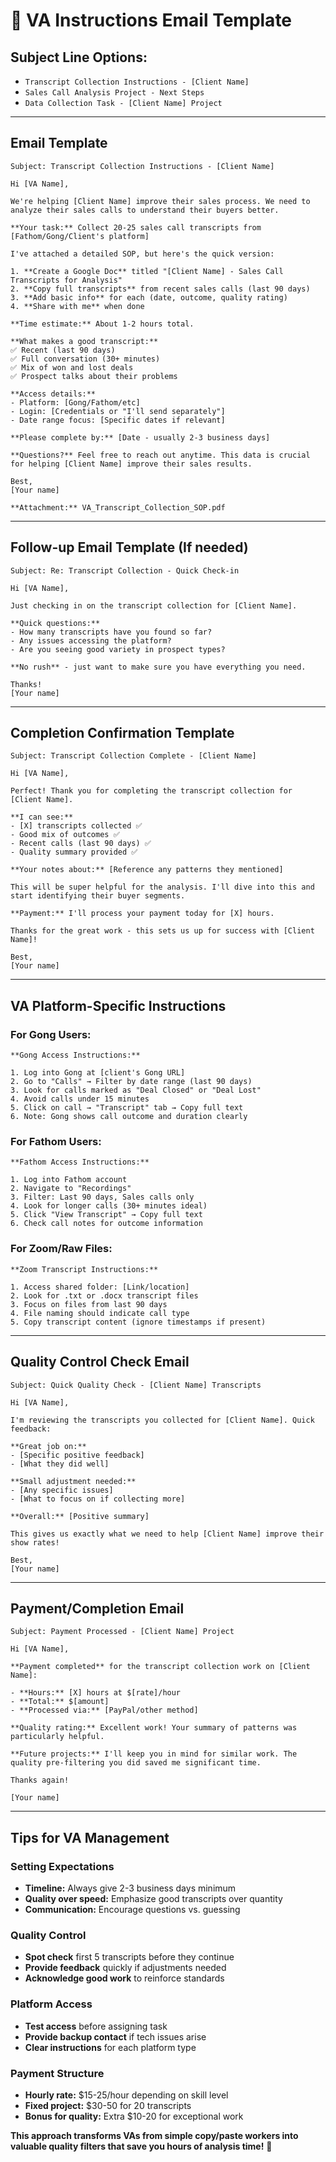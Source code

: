# 📧 VA Instructions Email Template

## **Subject Line Options:**
- `Transcript Collection Instructions - [Client Name]`
- `Sales Call Analysis Project - Next Steps`
- `Data Collection Task - [Client Name] Project`

---

## **Email Template**

```
Subject: Transcript Collection Instructions - [Client Name]

Hi [VA Name],

We're helping [Client Name] improve their sales process. We need to analyze their sales calls to understand their buyers better.

**Your task:** Collect 20-25 sales call transcripts from [Fathom/Gong/Client's platform]

I've attached a detailed SOP, but here's the quick version:

1. **Create a Google Doc** titled "[Client Name] - Sales Call Transcripts for Analysis"
2. **Copy full transcripts** from recent sales calls (last 90 days)
3. **Add basic info** for each (date, outcome, quality rating)
4. **Share with me** when done

**Time estimate:** About 1-2 hours total.

**What makes a good transcript:**
✅ Recent (last 90 days)
✅ Full conversation (30+ minutes)  
✅ Mix of won and lost deals
✅ Prospect talks about their problems

**Access details:**
- Platform: [Gong/Fathom/etc]
- Login: [Credentials or "I'll send separately"]
- Date range focus: [Specific dates if relevant]

**Please complete by:** [Date - usually 2-3 business days]

**Questions?** Feel free to reach out anytime. This data is crucial for helping [Client Name] improve their sales results.

Best,
[Your name]

**Attachment:** VA_Transcript_Collection_SOP.pdf
```

---

## **Follow-up Email Template** (If needed)

```
Subject: Re: Transcript Collection - Quick Check-in

Hi [VA Name],

Just checking in on the transcript collection for [Client Name]. 

**Quick questions:**
- How many transcripts have you found so far?
- Any issues accessing the platform?
- Are you seeing good variety in prospect types?

**No rush** - just want to make sure you have everything you need.

Thanks!
[Your name]
```

---

## **Completion Confirmation Template**

```
Subject: Transcript Collection Complete - [Client Name]

Hi [VA Name],

Perfect! Thank you for completing the transcript collection for [Client Name].

**I can see:**
- [X] transcripts collected ✅
- Good mix of outcomes ✅
- Recent calls (last 90 days) ✅
- Quality summary provided ✅

**Your notes about:** [Reference any patterns they mentioned] 

This will be super helpful for the analysis. I'll dive into this and start identifying their buyer segments.

**Payment:** I'll process your payment today for [X] hours.

Thanks for the great work - this sets us up for success with [Client Name]!

Best,
[Your name]
```

---

## **VA Platform-Specific Instructions**

### **For Gong Users:**
```
**Gong Access Instructions:**

1. Log into Gong at [client's Gong URL]
2. Go to "Calls" → Filter by date range (last 90 days)
3. Look for calls marked as "Deal Closed" or "Deal Lost" 
4. Avoid calls under 15 minutes
5. Click on call → "Transcript" tab → Copy full text
6. Note: Gong shows call outcome and duration clearly
```

### **For Fathom Users:**
```
**Fathom Access Instructions:**

1. Log into Fathom account
2. Navigate to "Recordings" 
3. Filter: Last 90 days, Sales calls only
4. Look for longer calls (30+ minutes ideal)
5. Click "View Transcript" → Copy full text
6. Check call notes for outcome information
```

### **For Zoom/Raw Files:**
```
**Zoom Transcript Instructions:**

1. Access shared folder: [Link/location]
2. Look for .txt or .docx transcript files
3. Focus on files from last 90 days
4. File naming should indicate call type
5. Copy transcript content (ignore timestamps if present)
```

---

## **Quality Control Check Email**

```
Subject: Quick Quality Check - [Client Name] Transcripts

Hi [VA Name],

I'm reviewing the transcripts you collected for [Client Name]. Quick feedback:

**Great job on:**
- [Specific positive feedback]
- [What they did well]

**Small adjustment needed:**
- [Any specific issues]
- [What to focus on if collecting more]

**Overall:** [Positive summary]

This gives us exactly what we need to help [Client Name] improve their show rates!

Best,
[Your name]
```

---

## **Payment/Completion Email**

```
Subject: Payment Processed - [Client Name] Project

Hi [VA Name],

**Payment completed** for the transcript collection work on [Client Name]:

- **Hours:** [X] hours at $[rate]/hour
- **Total:** $[amount]
- **Processed via:** [PayPal/other method]

**Quality rating:** Excellent work! Your summary of patterns was particularly helpful.

**Future projects:** I'll keep you in mind for similar work. The quality pre-filtering you did saved me significant time.

Thanks again!

[Your name]
```

---

## **Tips for VA Management**

### **Setting Expectations**
- **Timeline:** Always give 2-3 business days minimum
- **Quality over speed:** Emphasize good transcripts over quantity
- **Communication:** Encourage questions vs. guessing

### **Quality Control**
- **Spot check** first 5 transcripts before they continue
- **Provide feedback** quickly if adjustments needed
- **Acknowledge good work** to reinforce standards

### **Platform Access**
- **Test access** before assigning task
- **Provide backup contact** if tech issues arise
- **Clear instructions** for each platform type

### **Payment Structure**
- **Hourly rate:** $15-25/hour depending on skill level
- **Fixed project:** $30-50 for 20 transcripts
- **Bonus for quality:** Extra $10-20 for exceptional work

**This approach transforms VAs from simple copy/paste workers into valuable quality filters that save you hours of analysis time!** 🎯 